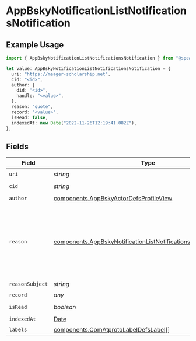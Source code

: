 # AppBskyNotificationListNotificationsNotification

## Example Usage

```typescript
import { AppBskyNotificationListNotificationsNotification } from "@speakeasy-api/bluesky/models/components";

let value: AppBskyNotificationListNotificationsNotification = {
  uri: "https://meager-scholarship.net",
  cid: "<id>",
  author: {
    did: "<id>",
    handle: "<value>",
  },
  reason: "quote",
  record: "<value>",
  isRead: false,
  indexedAt: new Date("2022-11-26T12:19:41.082Z"),
};
```

## Fields

| Field                                                                                                                                                  | Type                                                                                                                                                   | Required                                                                                                                                               | Description                                                                                                                                            |
| ------------------------------------------------------------------------------------------------------------------------------------------------------ | ------------------------------------------------------------------------------------------------------------------------------------------------------ | ------------------------------------------------------------------------------------------------------------------------------------------------------ | ------------------------------------------------------------------------------------------------------------------------------------------------------ |
| `uri`                                                                                                                                                  | *string*                                                                                                                                               | :heavy_check_mark:                                                                                                                                     | N/A                                                                                                                                                    |
| `cid`                                                                                                                                                  | *string*                                                                                                                                               | :heavy_check_mark:                                                                                                                                     | N/A                                                                                                                                                    |
| `author`                                                                                                                                               | [components.AppBskyActorDefsProfileView](../../models/components/appbskyactordefsprofileview.md)                                                       | :heavy_check_mark:                                                                                                                                     | N/A                                                                                                                                                    |
| `reason`                                                                                                                                               | [components.AppBskyNotificationListNotificationsNotificationReason](../../models/components/appbskynotificationlistnotificationsnotificationreason.md) | :heavy_check_mark:                                                                                                                                     | Expected values are 'like', 'repost', 'follow', 'mention', 'reply', 'quote', and 'starterpack-joined'.                                                 |
| `reasonSubject`                                                                                                                                        | *string*                                                                                                                                               | :heavy_minus_sign:                                                                                                                                     | N/A                                                                                                                                                    |
| `record`                                                                                                                                               | *any*                                                                                                                                                  | :heavy_check_mark:                                                                                                                                     | N/A                                                                                                                                                    |
| `isRead`                                                                                                                                               | *boolean*                                                                                                                                              | :heavy_check_mark:                                                                                                                                     | N/A                                                                                                                                                    |
| `indexedAt`                                                                                                                                            | [Date](https://developer.mozilla.org/en-US/docs/Web/JavaScript/Reference/Global_Objects/Date)                                                          | :heavy_check_mark:                                                                                                                                     | N/A                                                                                                                                                    |
| `labels`                                                                                                                                               | [components.ComAtprotoLabelDefsLabel](../../models/components/comatprotolabeldefslabel.md)[]                                                           | :heavy_minus_sign:                                                                                                                                     | N/A                                                                                                                                                    |